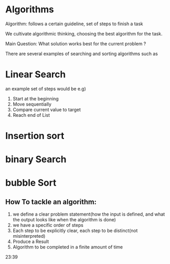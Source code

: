 # Algorithms


Algorithm: follows a certain guideline, set of steps to finish a task

We cultivate algorithmic thinking, choosing the best algorithm for the task.

Main Question: What solution works best for the current problem ?

There are several examples of searching and sorting algorithms such as 

# Linear Search
an example set of steps would be e.g)
1) Start at the beginning
2) Move sequentially 
3) Compare current value to target 
4)  Reach end of List

# Insertion sort
# binary Search
# bubble Sort


## How To tackle an algorithm:
1) we define a clear problem statement(how the input is defined, and what the output looks like when the algorithm is done)
2) we have a specific order of steps
3) Each step to be explicitly clear, each step to be distinct(not misinterpreted)
4) Produce a Result
5) Algorithm to be completed in a finite amount of time


23:39

























